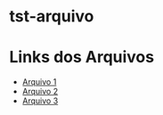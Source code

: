 # tst-arquivo
<!DOCTYPE html>
<html lang="en">
<head>
    <meta charset="UTF-8">
    <meta name="viewport" content="width=device-width, initial-scale=1.0">
    <title>Minha Página Principal</title>
</head>
<body>
    <h1>Links dos Arquivos</h1>
    <ul>
        <li><a href="[Descrição-do-Tema.html](https://7paulus.github.io/tst-arquivo/Descri%C3%A7%C3%A3o-do-Tema.html)">Arquivo 1</a></li>
        <li><a href="caminho/para/seu_arquivo_2">Arquivo 2</a></li>
        <li><a href="caminho/para/seu_arquivo_3">Arquivo 3</a></li>
        <!-- Adicione mais links conforme necessário -->
    </ul>
</body>
</html>
